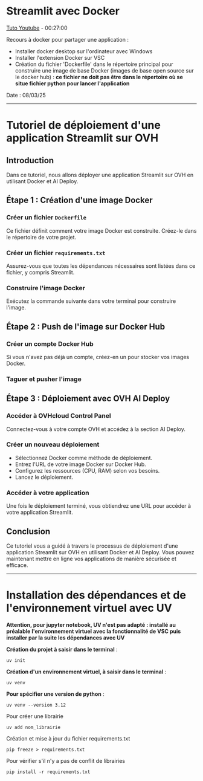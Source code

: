 # Streamlit avec Docker

[Tuto Youtube](https://www.youtube.com/watch?v=W1ickBSX63w) - 00:27:00

Recours à docker pour partager une application :

- Installer docker desktop sur l'ordinateur avec Windows
- Installer l'extension Docker sur VSC
- Création du fichier 'Dockerfile' dans le répertoire principal pour construire une image de base Docker (images de base open source sur le docker hub) : **ce fichier ne doit pas être dans le répertoire où se situe fichier python pour lancer l'application**

Date : 08/03/25

---

# Tutoriel de déploiement d'une application Streamlit sur OVH

## Introduction

Dans ce tutoriel, nous allons déployer une application Streamlit sur OVH en utilisant Docker et AI Deploy.

## Étape 1 : Création d'une image Docker

### Créer un fichier `Dockerfile`

Ce fichier définit comment votre image Docker est construite. Créez-le dans le répertoire de votre projet.

### Créer un fichier `requirements.txt`

Assurez-vous que toutes les dépendances nécessaires sont listées dans ce fichier, y compris Streamlit.

### Construire l'image Docker

Exécutez la commande suivante dans votre terminal pour construire l'image.

## Étape 2 : Push de l'image sur Docker Hub

### Créer un compte Docker Hub

Si vous n'avez pas déjà un compte, créez-en un pour stocker vos images Docker.

### Taguer et pusher l'image

## Étape 3 : Déploiement avec OVH AI Deploy

### Accéder à OVHcloud Control Panel

Connectez-vous à votre compte OVH et accédez à la section AI Deploy.

### Créer un nouveau déploiement

- Sélectionnez Docker comme méthode de déploiement.
- Entrez l'URL de votre image Docker sur Docker Hub.
- Configurez les ressources (CPU, RAM) selon vos besoins.
- Lancez le déploiement.

### Accéder à votre application

Une fois le déploiement terminé, vous obtiendrez une URL pour accéder à votre application Streamlit.

## Conclusion

Ce tutoriel vous a guidé à travers le processus de déploiement d'une application Streamlit sur OVH en utilisant Docker et AI Deploy. Vous pouvez maintenant mettre en ligne vos applications de manière sécurisée et efficace.

---

# Installation des dépendances et de l'environnement virtuel avec UV

**Attention, pour jupyter notebook, UV n'est pas adapté : installé au préalable l'environnement virtuel avec la fonctionnalité de VSC puis installer par la suite les dépendances avec UV**

**Création du projet à saisir dans le terminal** :

```
uv init
```

**Création d'un environnement virtuel, à saisir dans le terminal** :

```
uv venv
```

**Pour spécifier une version de python** :

```
uv venv --version 3.12
```

Pour créer une librairie

```
uv add nom_librairie
```

Création et mise à jour du fichier requirements.txt

```
pip freeze > requirements.txt
```

Pour vérifier s'il n'y a pas de conflit de librairies

```
pip install -r requirements.txt
```

